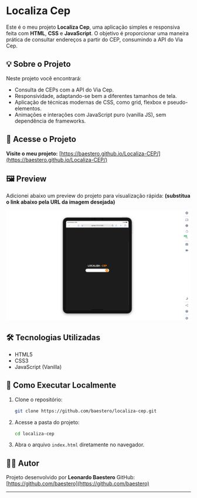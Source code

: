 # Localiza Cep

Este é o meu projeto **Localiza Cep**, uma aplicação simples e responsiva feita com **HTML**, **CSS** e **JavaScript**. O objetivo é proporcionar uma maneira prática de consultar endereços a partir do CEP, consumindo a API do Via Cep.

## 💡 Sobre o Projeto

Neste projeto você encontrará:

- Consulta de CEPs com a API do Via Cep.
- Responsividade, adaptando-se bem a diferentes tamanhos de tela.
- Aplicação de técnicas modernas de CSS, como grid, flexbox e pseudo-elementos.
- Animações e interações com JavaScript puro (vanilla JS), sem dependência de frameworks.

## 🔗 Acesse o Projeto

**Visite o meu projeto:**
[https://baestero.github.io/Localiza-CEP/](https://baestero.github.io/Localiza-CEP/)

## 🖼 Preview

Adicionei abaixo um preview do projeto para visualização rápida:
**(substitua o link abaixo pela URL da imagem desejada)**

![Preview do Projeto](./localiza-cep.png)

## 🛠 Tecnologias Utilizadas

- HTML5
- CSS3
- JavaScript (Vanilla)

## 🧪 Como Executar Localmente

1. Clone o repositório:

   ```bash
   git clone https://github.com/baestero/localiza-cep.git
   ```

2. Acesse a pasta do projeto:

   ```bash
   cd localiza-cep
   ```

3. Abra o arquivo `index.html` diretamente no navegador.

## 👨‍💻 Autor

Projeto desenvolvido por **Leonardo Baestero**
GitHub: [https://github.com/baestero](https://github.com/baestero)

---
